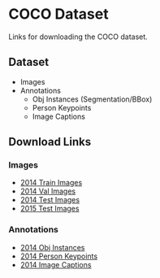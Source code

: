 # COCO Dataset

 Links for downloading the COCO dataset.

## Dataset

- Images
- Annotations
  - Obj Instances (Segmentation/BBox)
  - Person Keypoints
  - Image Captions

## Download Links

### Images

- [2014 Train Images](http://msvocds.blob.core.windows.net/coco2014/train2014.zip)
- [2014 Val Images](http://msvocds.blob.core.windows.net/coco2014/val2014.zip)
- [2014 Test Images](http://msvocds.blob.core.windows.net/coco2014/test2014.zip)
- [2015 Test Images](http://msvocds.blob.core.windows.net/coco2015/test2015.zip)

### Annotations

- [2014 Obj Instances](http://msvocds.blob.core.windows.net/annotations-1-0-3/instances_train-val2014.zip)
- [2014 Person Keypoints](http://msvocds.blob.core.windows.net/annotations-1-0-3/person_keypoints_trainval2014.zip)
- [2014 Image Captions](http://msvocds.blob.core.windows.net/annotations-1-0-3/captions_train-val2014.zip)


